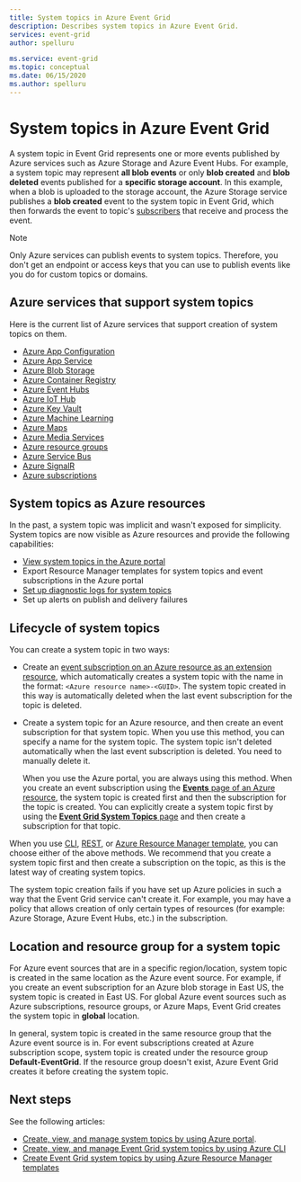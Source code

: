 ```yaml
---
title: System topics in Azure Event Grid
description: Describes system topics in Azure Event Grid. 
services: event-grid
author: spelluru

ms.service: event-grid
ms.topic: conceptual
ms.date: 06/15/2020
ms.author: spelluru
---
```


# System topics in Azure Event Grid
A system topic in Event Grid represents one or more events published by Azure services such as Azure Storage and Azure Event Hubs. For example, a system topic may represent **all blob events** or only **blob created** and **blob deleted** events published for a **specific storage account**. In this example, when a blob is uploaded to the storage account, the Azure Storage service publishes a **blob created** event to the system topic in Event Grid, which then forwards the event to topic's [subscribers](event-handlers.md) that receive and process the event. 

> [!NOTE] 
> Only Azure services can publish events to system topics. Therefore, you don't get an endpoint or access keys that you can use to publish events like you do for custom topics or domains.

## Azure services that support system topics
Here is the current list of Azure services that support creation of system topics on them.

- [Azure App Configuration](event-schema-app-configuration.md)
- [Azure App Service](event-schema-app-service.md)
- [Azure Blob Storage](event-schema-blob-storage.md)
- [Azure Container Registry](event-schema-container-registry.md)
- [Azure Event Hubs](event-schema-event-hubs.md)
- [Azure IoT Hub](event-schema-iot-hub.md)
- [Azure Key Vault](event-schema-key-vault.md)
- [Azure Machine Learning](event-schema-machine-learning.md)
- [Azure Maps](event-schema-azure-maps.md)
- [Azure Media Services](event-schema-media-services.md)
- [Azure resource groups](event-schema-resource-groups.md)
- [Azure Service Bus](event-schema-service-bus.md)
- [Azure SignalR](event-schema-azure-signalr.md)
- [Azure subscriptions](event-schema-subscriptions.md)

## System topics as Azure resources
In the past, a system topic was implicit and wasn't exposed for simplicity. System topics are now visible as Azure resources and provide the following capabilities:

- [View system topics in the Azure portal](create-view-manage-system-topics.md#view-all-system-topics)
- Export Resource Manager templates for system topics and event subscriptions in the Azure portal
- [Set up diagnostic logs for system topics](enable-diagnostic-logs-topic.md#enable-diagnostic-logs-for-a-system-topic)
- Set up alerts on publish and delivery failures 

## Lifecycle of system topics
You can create a system topic in two ways: 

- Create an [event subscription on an Azure resource as an extension resource](/rest/api/eventgrid/version2020-06-01/eventsubscriptions/createorupdate), which automatically creates a system topic with the name in the format: `<Azure resource name>-<GUID>`. The system topic created in this way is automatically deleted when the last event subscription for the topic is deleted. 
- Create a system topic for an Azure resource, and then create an event subscription for that system topic. When you use this method, you can specify a name for the system topic. The system topic isn't deleted automatically when the last event subscription is deleted. You need to manually delete it. 

    When you use the Azure portal, you are always using this method. When you create an event subscription using the [**Events** page of an Azure resource](blob-event-quickstart-portal.md#subscribe-to-the-blob-storage), the system topic is created first and then the subscription for the topic is created. You can explicitly create a system topic first by using the [**Event Grid System Topics** page](create-view-manage-system-topics.md#create-a-system-topic) and then create a subscription for that topic. 

When you use [CLI](create-view-manage-system-topics-cli.md), [REST](/rest/api/eventgrid/version2020-06-01/eventsubscriptions/createorupdate), or [Azure Resource Manager template](create-view-manage-system-topics-arm.md), you can choose either of the above methods. We recommend that you create a system topic first and then create a subscription on the topic, as this is the latest way of creating system topics.

The system topic creation fails if you have set up Azure policies in such a way that the Event Grid service can't create it. For example, you may have a policy that allows creation of only certain types of resources (for example: Azure Storage, Azure Event Hubs, etc.) in the subscription. 

## Location and resource group for a system topic
For Azure event sources that are in a specific region/location, system topic is created in the same location as the Azure event source. For example, if you create an event subscription for an Azure blob storage in East US, the system topic is created in East US. For global Azure event sources such as Azure subscriptions, resource groups, or Azure Maps, Event Grid creates the system topic in **global** location. 

In general, system topic is created in the same resource group that the Azure event source is in. For event subscriptions created at Azure subscription scope, system topic is created under the resource group **Default-EventGrid**. If the resource group doesn't exist, Azure Event Grid creates it before creating the system topic. 

## Next steps
See the following articles: 

- [Create, view, and manage system topics by using Azure portal](create-view-manage-system-topics.md).
- [Create, view, and manage Event Grid system topics by using Azure CLI](create-view-manage-system-topics-cli.md)
- [Create Event Grid system topics by using Azure Resource Manager templates](create-view-manage-system-topics-arm.md)
